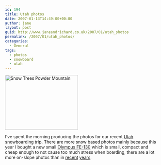 ```yaml
---
id: 194
title: Utah photos
date: 2007-01-13T14:49:00+00:00
author: jane
layout: post
guid: http://www.janeandrichard.co.uk/2007/01/utah_photos
permalink: /2007/01/utah_photos/
categories:
  - General
tags:
  - photos
  - snowboard
  - utah
---
```

[<img src="http://farm1.static.flickr.com/148/381083914_d52a155144_m.jpg" width="240" height="180" alt="Snow Trees Powder Mountain" />](http://www.flickr.com/photos/janed/381083914/ "Snow Trees Powder Mountain by Jane Dallaway, on Flickr")

I&#8217;ve spent the morning producing the photos for our recent [Utah](http://www.flickr.com/photos/janed/sets/72157594543067056/) snowboarding trip. There are more snow based photos mainly because this year I bought a new small [Olympus FE-130](http://www.dpreview.com/news/0601/06012604olympus_fe130_140.asp) which is small, compact and cheap enough to not cause too much stress when boarding, there are a lot more on-slope photos than in [recent](http://www.janeandrichard.co.uk/2006/03/colorado/) [years](http://www.janeandrichard.co.uk/2005/04/canada/).